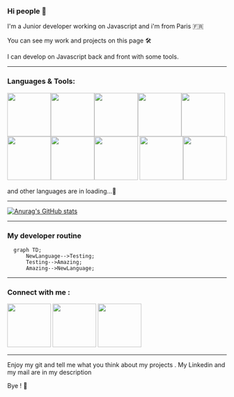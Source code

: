 ### Hi people 👋

I'm a Junior developer working on Javascript and i'm from Paris :fr: 

You can see my work and projects on this page :hammer_and_wrench:

I can develop on Javascript back and front with some tools.

---

### Languages & Tools:




<img  width="100px" src="https://cdn.jsdelivr.net/gh/devicons/devicon/icons/vscode/vscode-original-wordmark.svg" /><img  width="100px"  src="https://cdn.jsdelivr.net/gh/devicons/devicon/icons/javascript/javascript-original.svg" /><img  width="100px"  src="https://cdn.jsdelivr.net/gh/devicons/devicon/icons/html5/html5-original-wordmark.svg" /><img  width="100px"  src="https://cdn.jsdelivr.net/gh/devicons/devicon/icons/css3/css3-original-wordmark.svg" /><img  width="100px"  src="https://cdn.jsdelivr.net/gh/devicons/devicon/icons/nodejs/nodejs-original-wordmark.svg" /><img  width="100px"  src="https://cdn.jsdelivr.net/gh/devicons/devicon/icons/react/react-original-wordmark.svg" /><img  width="100px"  src="https://cdn.jsdelivr.net/gh/devicons/devicon/icons/postgresql/postgresql-original.svg" /><img  width="100px"  src="https://cdn.jsdelivr.net/gh/devicons/devicon/icons/sequelize/sequelize-plain-wordmark.svg" />
<img  width="100px"  src="https://cdn.jsdelivr.net/gh/devicons/devicon/icons/github/github-original.svg" /><img  width="100px"  src="https://cdn.jsdelivr.net/gh/devicons/devicon/icons/heroku/heroku-original.svg" />



and other languages are in loading...:construction:

---

[![Anurag's GitHub stats](https://github-readme-stats.vercel.app/api?username=Badara-Seydi)](https://github.com/anuraghazra/github-readme-stats)

---

### My developer routine 

```mermaid
  graph TD;
      NewLanguage-->Testing;
      Testing-->Amazing;
      Amazing-->NewLanguage;
```

---

### Connect with me :

<a href="https://badara-seydi.netlify.app" rel="Portfolio"><img  width="100px" src="https://user-images.githubusercontent.com/80858846/167230735-a22a1438-be52-4697-9484-08a467e22ab4.png"/></a>     <a href="https://www.linkedin.com/in/badara-seydi-8a4610214/" rel="Portfolio"><img  width="100px" src="https://user-images.githubusercontent.com/80858846/167230959-3fb6878b-9b59-4a25-9508-069ebbd84802.png"/></a>     <a href="mailto:badara.seydi.dev@gmail.com"><img width="100px" src="https://user-images.githubusercontent.com/80858846/167231100-5b2989b0-02a4-4263-b92b-43cc404b2dc9.png"/></a>




---
Enjoy my git and tell me what you think about my projects . My Linkedin and my mail are in my description 

Bye ! :wave:
